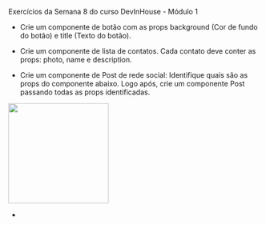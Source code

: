 Exercícios da Semana 8 do curso DevInHouse - Módulo 1

- Crie um componente de botão com as props background (Cor de fundo do botão) e title (Texto do botão).

- Crie um componente de lista de contatos. Cada contato deve conter as props: photo, name e description.

- Crie um componente de Post de rede social: Identifique quais são as props do componente abaixo. Logo após, crie um componente Post passando todas as props identificadas. 

<img src="./src/assets/exercicio_6png" width="200"> 


-
